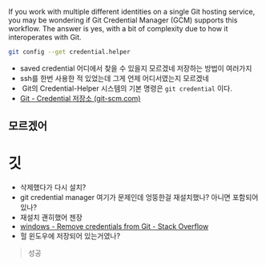 If you work with multiple different identities on a single Git hosting service, you may be wondering if Git Credential Manager (GCM) supports this workflow. The answer is yes, with a bit of complexity due to how it interoperates with Git.

```bash
git config --get credential.helper
```
- saved credential 어디에서 찾을 수 있을지 모르겠네 저장하는 방법이 여러가지
- ssh를 한번 사용한 적 있었는데 그게 언제 어디서였는지 모르겠네
-  Git의 Credential-Helper 시스템의 기본 명령은 `git credential` 이다.
- [Git - Credential 저장소 (git-scm.com)](https://git-scm.com/book/ko/v2/Git-%EB%8F%84%EA%B5%AC-Credential-%EC%A0%80%EC%9E%A5%EC%86%8C)

## 모르겠어


# 깃
- 삭제했다가 다시 설치?
- git credential manager 여기가 문제인데 엉뚱한걸 재설치했나? 아니면 포함되어있나?
- 재설치 괜히했어 젠장
- [windows - Remove credentials from Git - Stack Overflow](https://stackoverflow.com/questions/15381198/remove-credentials-from-git)
- 헐 윈도우에 저장되어 있는거였나?
> 성공


